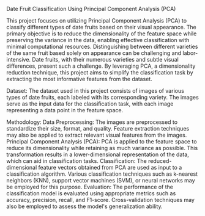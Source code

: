 Date Fruit Classification Using Principal Component Analysis (PCA)

This project focuses on utilizing Principal Component Analysis (PCA) to classify different types of date fruits based on their visual appearance. The primary objective is to reduce the dimensionality of the feature space while preserving the variance in the data, enabling effective classification with minimal computational resources.
Distinguishing between different varieties of the same fruit based solely on appearance can be challenging and labor-intensive. Date fruits, with their numerous varieties and subtle visual differences, present such a challenge. By leveraging PCA, a dimensionality reduction technique, this project aims to simplify the classification task by extracting the most informative features from the dataset.

Dataset:
The dataset used in this project consists of images of various types of date fruits, each labeled with its corresponding variety. The images serve as the input data for the classification task, with each image representing a data point in the feature space.

Methodology:
Data Preprocessing: The images are preprocessed to standardize their size, format, and quality. Feature extraction techniques may also be applied to extract relevant visual features from the images.
Principal Component Analysis (PCA): PCA is applied to the feature space to reduce its dimensionality while retaining as much variance as possible. This transformation results in a lower-dimensional representation of the data, which can aid in classification tasks.
Classification: The reduced-dimensional feature vectors obtained from PCA are used as input to a classification algorithm. Various classification techniques such as k-nearest neighbors (KNN), support vector machines (SVM), or neural networks may be employed for this purpose.
Evaluation: The performance of the classification model is evaluated using appropriate metrics such as accuracy, precision, recall, and F1-score. Cross-validation techniques may also be employed to assess the model's generalization ability.

